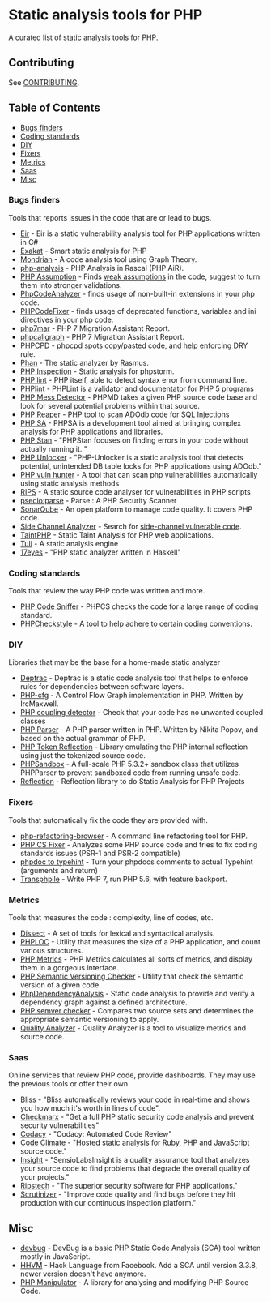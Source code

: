 # Static analysis tools for PHP 

A curated list of static analysis tools for PHP.

## Contributing
See [CONTRIBUTING](https://github.com/exakat/php-static-analysis-tools/blob/master/CONTRIBUTING.md).

## Table of Contents

* [Bugs finders](#bugs-finders)
* [Coding standards](#coding-standards)
* [DIY](#dyi)
* [Fixers](#fixers)
* [Metrics](#metrics)
* [Saas](#saas)
* [Misc](#misc)


### Bugs finders
Tools that reports issues in the code that are or lead to bugs. 

* [Eir](https://github.com/Lixody/Eir) - Eir is a static vulnerability analysis tool for PHP applications written in C#
* [Exakat](http://www.exakat.io/) - Smart static analysis for PHP
* [Mondrian](https://github.com/Trismegiste/Mondrian) - A code analysis tool using Graph Theory.
* [php-analysis](https://github.com/cwi-swat/php-analysis) - PHP Analysis in Rascal (PHP AiR).
* [PHP Assumption](https://github.com/rskuipers/php-assumptions.git) - Finds <a href="http://rskuipers.com/entry/from-assumptions-to-assertions">weak assumptions</a> in the code, suggest to turn them into stronger validations.
* [PhpCodeAnalyzer](https://github.com/wapmorgan/PhpCodeAnalyzer.git) - finds usage of non-built-in extensions in your php code.
* [PHPCodeFixer](https://github.com/wapmorgan/PhpCodeFixer) -  finds usage of deprecated functions, variables and ini directives in your php code.
* [php7mar](https://github.com/Alexia/php7mar) - PHP 7 Migration Assistant Report.
* [phpcallgraph](http://phpcallgraph.sourceforge.net/) - PHP 7 Migration Assistant Report.
* [PHPCPD](https://github.com/sebastianbergmann/phpcpd) - phpcpd spots copy/pasted code, and help enforcing DRY rule.
* [Phan](https://github.com/etsy/phan) - The static analyzer by Rasmus. 
* [PHP Inspection](https://plugins.jetbrains.com/plugin/7622?pr=idea) - Static analysis for phpstorm. 
* [PHP lint](http://php.net/manual/en/features.commandline.options.php) - PHP itself, able to detect syntax error from command line. 
* [PHPlint](http://www.icosaedro.it/phplint/) - PHPLint is a validator and documentator for PHP 5 programs
* [PHP Mess Detector](http://phpmd.org/) - PHPMD takes a given PHP source code base and look for several potential problems within that source.
* [PHP Reaper](https://github.com/emanuil/php-reaper.git) - PHP tool to scan ADOdb code for SQL Injections
* [PHP SA](https://github.com/ovr/phpsa) - PHPSA is a development tool aimed at bringing complex analysis for PHP applications and libraries.
* [PHP Stan](https://github.com/phpstan/phpstan) - "PHPStan focuses on finding errors in your code without actually running it. "
* [PHP Unlocker](http://emanuilslavov.com/php-unlocker/) - "PHP-Unlocker is a static analysis tool that detects potential, unintended DB table locks for PHP applications using ADOdb."
* [PHP vuln hunter](https://github.com/OneSourceCat/phpvulhunter) - A tool that can scan php vulnerabilities automatically using static analysis methods
* [RIPS](http://rips-scanner.sourceforge.net/) - A static source code analyser for vulnerabilities in PHP scripts
* [psecio:parse](https://github.com/psecio/parse.git) - Parse : A PHP Security Scanner
* [SonarQube](http://www.sonarqube.org/) - An open platform to manage code quality. It covers PHP code.
* [Side Channel Analyzer](https://github.com/olivo/side-channel-analyzer) - Search for <a href="https://en.wikipedia.org/wiki/Side-channel_attack">side-channel vulnerable code</a>.
* [TaintPHP](https://github.com/olivo/TaintPHP.git) - Static Taint Analysis for PHP web applications. 
* [Tuli](https://github.com/ircmaxell/Tuli) - A static analysis engine
* [17eyes](https://github.com/17eyes/17eyes) - "PHP static analyzer written in Haskell"

### Coding standards 

Tools that review the way PHP code was written and more. 

* [PHP Code Sniffer](https://github.com/squizlabs/PHP_CodeSniffer) - PHPCS checks the code for a large range of coding standard.
* [PHPCheckstyle](https://github.com/PHPCheckstyle/phpcheckstyle) - A tool to help adhere to certain coding conventions.

### DIY

Libraries that may be the base for a home-made static analyzer

* [Deptrac](https://github.com/sensiolabs-de/deptrac.git) - Deptrac is a static code analysis tool that helps to enforce rules for dependencies between software layers.
* [PHP-cfg](https://github.com/ircmaxell/php-cfg) - A Control Flow Graph implementation in PHP. Written by IrcMaxwell. 
* [PHP coupling detector](https://github.com/akeneo/php-coupling-detector) - Check that your code has no unwanted coupled classes
* [PHP Parser](https://github.com/nikic/PHP-Parser) - A PHP parser written in PHP. Written by Nikita Popov, and based on the actual grammar of PHP.
* [PHP Token Reflection](https://github.com/Andrewsville/PHP-Token-Reflection) - Library emulating the PHP internal reflection using just the tokenized source code. 
* [PHPSandbox](https://github.com/fieryprophet/php-sandbox) - A full-scale PHP 5.3.2+ sandbox class that utilizes PHPParser to prevent sandboxed code from running unsafe code.
* [Reflection](https://github.com/phpDocumentor/Reflection.git) - Reflection library to do Static Analysis for PHP Projects


### Fixers

Tools that automatically fix the code they are provided with. 

* [php-refactoring-browser](https://github.com/QafooLabs/php-refactoring-browser) - A command line refactoring tool for PHP. 
* [PHP CS Fixer](https://github.com/FriendsOfPHP/PHP-CS-Fixer) - Analyzes some PHP source code and tries to fix coding standards issues (PSR-1 and PSR-2 compatible)
* [phpdoc to typehint](https://github.com/dunglas/phpdoc-to-typehint) - Turn your phpdocs comments to actual Typehint (arguments and return)
* [Transphpile](https://github.com/jaytaph/Transphpile) - Write PHP 7, run PHP 5.6, with feature backport. 

### Metrics

Tools that measures the code : complexity, line of codes, etc. 

* [Dissect](https://github.com/jakubledl/dissect) - A set of tools for lexical and syntactical analysis.
* [PHPLOC](https://github.com/sebastianbergmann/phploc) - Utility that measures the size of a PHP application, and count various structures.
* [PHP Metrics](https://github.com/Halleck45/PhpMetrics) - PHP Metrics calculates all sorts of metrics, and display them in a gorgeous interface.
* [PHP Semantic Versioning Checker](https://github.com/tomzx/php-semver-checker) - Utility that check the semantic version of a given code.
* [PhpDependencyAnalysis](https://github.com/mamuz/PhpDependencyAnalysis) - Static code analysis to provide and verify a dependency graph against a defined architecture.
* [PHP semver checker](https://github.com/tomzx/php-semver-checker) - Compares two source sets and determines the appropriate semantic versioning to apply.
* [Quality Analyzer](https://github.com/Qafoo/QualityAnalyzer.git) - Quality Analyzer is a tool to visualize metrics and source code. 

### Saas

Online services that review PHP code, provide dashboards. They may use the previous tools or offer their own.

* [Bliss](https://blissai.com/index.html) - "Bliss automatically reviews your code in real-time and shows you how much it's worth in lines of code".
* [Checkmarx](http://lp.checkmarx.com/php-code-analysis/) - "Get a full PHP  static security code analysis and prevent security vulnerabilities"
* [Codacy](https://www.codacy.com/) - "Codacy: Automated Code Review"
* [Code Climate](https://codeclimate.com) - "Hosted static analysis for Ruby, PHP and JavaScript source code."
* [Insight](https://insight.sensiolabs.com/) - "SensioLabsInsight is a quality assurance tool that analyzes your source code to find problems that degrade the overall quality of your projects."
* [Ripstech](https://www.ripstech.com/) - "The superior security software for PHP applications."
* [Scrutinizer](https://scrutinizer-ci.com/) - "Improve code quality and find bugs before they hit production with our continuous inspection platform."

## Misc

* [devbug](http://www.devbug.co.uk/) - DevBug is a basic PHP Static Code Analysis (SCA) tool written mostly in JavaScript.
* [HHVM](http://hhvm.com/) - Hack Language from Facebook. Add a SCA until version 3.3.8, newer version doesn't have anymore.
* [PHP Manipulator](https://github.com/schmittjoh/php-manipulator) - A library for analysing and modifying PHP Source Code.

